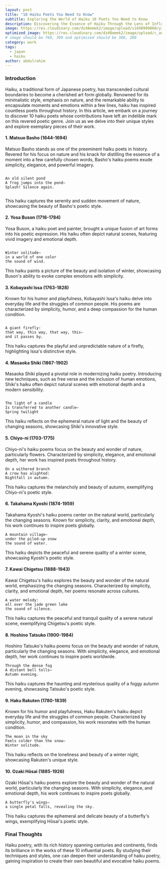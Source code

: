 ```yaml
---
layout: post
title: "10 Haiku Poets You Need to Know"
subtitle: Exploring the World of Haiku 10 Poets You Need to Know
description: Discovering the Essence of Haiku Through the Lens of Influential Poets
image: https://res.cloudinary.com/dz48emek2/image/upload/v1690999860/y3woxqoxn3bd7k9znqeh.jpg
optimized_image: https://res.cloudinary.com/dz48emek2/image/upload/c_auto,w_380/y3woxqoxn3bd7k9znqeh
# image should be 760, 399 and optimised should be 380, 200
category: work
tags:
  - japan
  - haiku
author: abdulrahim
---
```


### Introduction

Haiku, a traditional form of Japanese poetry, has transcended cultural boundaries to become a cherished art form globally. Renowned for its minimalistic style, emphasis on nature, and the remarkable ability to encapsulate moments and emotions within a few lines, haiku has inspired countless poets throughout history. In this article, we embark on a journey to discover 10 haiku poets whose contributions have left an indelible mark on this revered poetic genre. Join us as we delve into their unique styles and explore exemplary pieces of their work.

#### 1. Matsuo Basho (1644-1694)

Matsuo Basho stands as one of the preeminent haiku poets in history. Revered for his focus on nature and his knack for distilling the essence of a moment into a few carefully chosen words, Basho's haiku poems exude simplicity, elegance, and powerful imagery.

```

An old silent pond
A frog jumps into the pond—
Splash! Silence again.


```

This haiku captures the serenity and sudden movement of nature,
showcasing the beauty of Basho's poetic style.


#### 2. Yosa Buson (1716-1784)
Yosa Buson, a haiku poet and painter, brought a unique fusion of art forms into his poetic expression. His haiku often depict natural scenes, featuring vivid imagery and emotional depth.


```

Winter solitude—
in a world of one color
the sound of wind.

```

This haiku paints a picture of the beauty and isolation of winter, showcasing Buson's ability to evoke complex emotions with simplicity.

#### 3. Kobayashi Issa (1763-1828)
Known for his humor and playfulness, Kobayashi Issa's haiku delve into everyday life and the struggles of common people. His poems are characterized by simplicity, humor, and a deep compassion for the human condition.

```

A giant firefly:
that way, this way, that way, this—
and it passes by.

```
This haiku captures the playful and unpredictable nature of a firefly, highlighting Issa's distinctive style.



#### 4. Masaoka Shiki (1867-1902)
Masaoka Shiki played a pivotal role in modernizing haiku poetry. Introducing new techniques, such as free verse and the inclusion of human emotions, Shiki's haiku often depict natural scenes with emotional depth and a modern sensibility.

```

The light of a candle
Is transferred to another candle—
Spring twilight

```

This haiku reflects on the ephemeral nature of light and the beauty of changing seasons, showcasing Shiki's innovative style.


#### 5. Chiyo-ni (1703-1775)
Chiyo-ni's haiku poems focus on the beauty and wonder of nature, particularly flowers. Characterized by simplicity, elegance, and emotional depth, her work has inspired poets throughout history.


```
On a withered branch
A crow has alighted:
Nightfall in autumn.
```

This haiku captures the melancholy and beauty of autumn, exemplifying Chiyo-ni's poetic style.

#### 6. Takahama Kyoshi (1874-1959)
Takahama Kyoshi's haiku poems center on the natural world, particularly the changing seasons. Known for simplicity, clarity, and emotional depth, his work continues to inspire poets globally.

```
A mountain village—
under the piled-up snow
the sound of water.
```

This haiku depicts the peaceful and serene quality of a winter scene, showcasing Kyoshi's poetic style.

#### 7. Kawai Chigetsu (1888-1943)
Kawai Chigetsu's haiku explores the beauty and wonder of the natural world, emphasizing the changing seasons. Characterized by simplicity, clarity, and emotional depth, her poems resonate across cultures.

```
A water melody:
all over the jade green lake
the sound of silence.
```

This haiku captures the peaceful and tranquil quality of a serene natural scene, exemplifying Chigetsu's poetic style.

#### 8. Hoshino Tatsuko (1900-1984)
Hoshino Tatsuko's haiku poems focus on the beauty and wonder of nature, particularly the changing seasons. With simplicity, elegance, and emotional depth, her work continues to inspire poets worldwide.

```
Through the dense fog
A distant bell tolls—
Autumn evening.
```

This haiku captures the haunting and mysterious quality of a foggy autumn evening, showcasing Tatsuko's poetic style.

#### 9. Haku Rakuten (1780-1839)
Known for his humor and playfulness, Haku Rakuten's haiku depict everyday life and the struggles of common people. Characterized by simplicity, humor, and compassion, his work resonates with the human condition.

```
The moon in the sky
Feels colder than the snow—
Winter solitude.
```

This haiku reflects on the loneliness and beauty of a winter night, showcasing Rakuten's unique style.

#### 10. Ozaki Hōsai (1885-1926)
Ozaki Hōsai's haiku poems explore the beauty and wonder of the natural world, particularly the changing seasons. With simplicity, elegance, and emotional depth, his work continues to inspire poets globally.

```
A butterfly's wings—
a single petal falls, revealing the sky.
```
This haiku captures the ephemeral and delicate beauty of a butterfly's wings, exemplifying Hōsai's poetic style.

### Final Thoughts
Haiku poetry, with its rich history spanning centuries and continents, finds its brilliance in the works of these 10 influential poets. By studying their techniques and styles, one can deepen their understanding of haiku poetry, gaining inspiration to create their own beautiful and evocative haiku poems.
